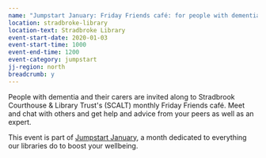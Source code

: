 ```yaml
---
name: "Jumpstart January: Friday Friends café: for people with dementia and their carers"
location: stradbroke-library
location-text: Stradbroke Library
event-start-date: 2020-01-03
event-start-time: 1000
event-end-time: 1200
event-category: jumpstart
jj-region: north
breadcrumb: y
---
```


People with dementia and their carers are invited along to Stradbrook Courthouse & Library Trust's (SCALT) monthly Friday Friends café. Meet and chat with others and get help and advice from your peers as well as an expert.

This event is part of [Jumpstart January](/jumpstart-january/), a month dedicated to everything our libraries do to boost your wellbeing.
